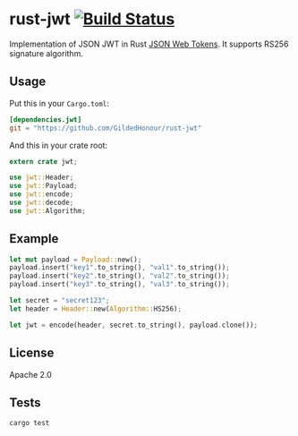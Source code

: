rust-jwt [![Build Status](https://travis-ci.org/GildedHonour/rust-jwt.svg)](https://travis-ci.org/GildedHonour/rust-jwt)
================================================

Implementation of JSON JWT in Rust [JSON Web Tokens](http://jwt.io). It supports RS256 signature algorithm.

## Usage

Put this in your `Cargo.toml`:

```toml
[dependencies.jwt]
git = "https://github.com/GildedHonour/rust-jwt"
```

And this in your crate root:

```rust
extern crate jwt;

use jwt::Header;
use jwt::Payload;
use jwt::encode;
use jwt::decode;
use jwt::Algorithm;
```

## Example

```rust
let mut payload = Payload::new();
payload.insert("key1".to_string(), "val1".to_string());
payload.insert("key2".to_string(), "val2".to_string());
payload.insert("key3".to_string(), "val3".to_string());

let secret = "secret123";
let header = Header::new(Algorithm::HS256);

let jwt = encode(header, secret.to_string(), payload.clone());
```

## License

Apache 2.0

## Tests

```shell
cargo test
```

